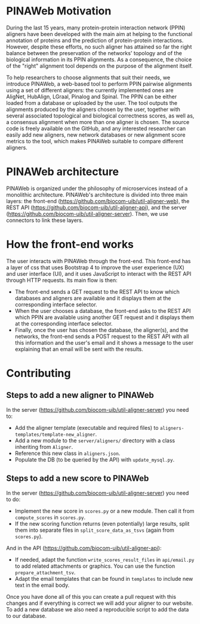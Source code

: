 # PINAWeb Motivation

 During the last 15 years, many protein-protein interaction network (PPIN) aligners have been developed with the main aim at helping to the functional annotation of proteins and the prediction of protein-protein interactions. However, despite these efforts, no such aligner has attained so far  the right balance between the preservation of the networks' topology and of the biological information in its PPIN alignments. As a consequence, the choice of the "right" alignment tool depends on the purpose of the alignment itself.

To help researchers to choose alignments that suit their needs, we introduce PINAWeb, a web-based tool to perform PPIN pairwise alignments using a set of different aligners: the currently implemented ones are AligNet, HubAlign, LGraal, Pinalog and Spinal. The PPIN can be either loaded from a database or uploaded by the user.  The tool outputs the alignments produced by the aligners chosen by the user, together with several associated topological and biological correctness scores, as well as, a consensus alignment when more than one aligner is chosen. The source code is freely available on the GitHub, and any interested researcher can easily add new aligners, new network databases or new alignment score metrics to the tool, which makes PINAWeb suitable to compare different aligners.


# PINAWeb architecture

PINAWeb is organized under the philosophy of microservices instead of a monolithic architecture. PINAWeb's architecture is divided into three main layers: the front-end (https://github.com/biocom-uib/util-aligner-web), the REST API (https://github.com/biocom-uib/util-aligner-api), and the server (https://github.com/biocom-uib/util-aligner-server). Then, we use connectors to link these layers.


# How the front-end works

The user interacts with PINAWeb through the front-end. This front-end has a layer of css that uses Bootstrap 4 to improve the user experience (UX) and user interface (UI), and it uses JavaScript to interact with the REST API through HTTP requests. Its main flow is then:
* The front-end sends a GET request to the REST API to know which databases and aligners are available and it displays them
at the corresponding interface selector.
* When the user chooses a database, the front-end asks to the REST API which PPIN are available using another GET request and it displays them at the corresponding interface selector.
* Finally, once the user has chosen the database, the aligner(s), and the networks, the front-end sends a POST request to the REST API with all this information and the user's email and it shows a message to the user explaining that an email will be sent with the results.


# Contributing

##  Steps to add a new aligner to PINAWeb
In the server (https://github.com/biocom-uib/util-aligner-server) you need to:
* Add the aligner template (executable and required files) to `aligners-templates/template-new_aligner`.
* Add a new module to the `server/aligners/` directory with a class inheriting from `Aligner`.
* Reference this new class in `aligners.json`.
* Populate the DB (to be queried by the API) with `update_mysql.py`.


##  Steps to add a new score to PINAWeb
In the server (https://github.com/biocom-uib/util-aligner-server) you need to do:
* Implement the new score in `scores.py` or a new module. Then call it from `compute_scores` in `scores.py`.
* If the new scoring function returns (even potentially) large results, split them into separate files in `split_score_data_as_tsvs` (again from `scores.py`).

And in the API (https://github.com/biocom-uib/util-aligner-api):
* If needed, adapt the function `write_scores_result_files` in `api/email.py` to add related attachments or graphics. You can use the function `prepare_attachment_tsv`.
* Adapt the email templates that can be found in `templates` to include new text in the email body.


Once you have done all of this you can create a pull request with this changes and if everything is correct we will add your aligner to our website. To add a new database we also need a reproducible script to add the data to our database.
